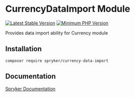 # CurrencyDataImport Module
[![Latest Stable Version](https://poser.pugx.org/spryker/currency-data-import/v/stable.svg)](https://packagist.org/packages/spryker/currency-data-import)
[![Minimum PHP Version](https://img.shields.io/badge/php-%3E%3D%208.2-8892BF.svg)](https://php.net/)

Provides data import ability for Currency module

## Installation

```
composer require spryker/currency-data-import
```

## Documentation

[Spryker Documentation](https://docs.spryker.com)
